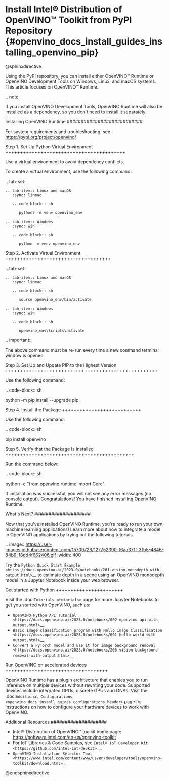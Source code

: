 # Install Intel® Distribution of OpenVINO™ Toolkit from PyPI Repository {#openvino_docs_install_guides_installing_openvino_pip}

@sphinxdirective

Using the PyPI repository, you can install either OpenVINO™ Runtime or OpenVINO Development Tools on Windows, Linux, and macOS systems.
This article focuses on OpenVINO™ Runtime.

.. note

   If you install OpenVINO Development Tools, OpenVINO Runtime will also be installed as a dependency, so you don't need to install it separately.


Installing OpenVINO Runtime
###########################

For system requirements and troubleshooting, see https://pypi.org/project/openvino/

Step 1. Set Up Python Virtual Environment
+++++++++++++++++++++++++++++++++++++++++

Use a virtual environment to avoid dependency conflicts.

To create a virtual environment, use the following command:


.. tab-set::

    .. tab-item:: Linux and macOS
       :sync: linmac

       .. code-block:: sh

          python3 -m venv openvino_env

    .. tab-item:: Windows
       :sync: win

       .. code-block:: sh

          python -m venv openvino_env


Step 2. Activate Virtual Environment
++++++++++++++++++++++++++++++++++++


.. tab-set::

    .. tab-item:: Linux and macOS
       :sync: linmac

       .. code-block:: sh

          source openvino_env/bin/activate

    .. tab-item:: Windows
       :sync: win

       .. code-block:: sh

          openvino_env\Scripts\activate


.. important::

   The above command must be re-run every time a new command terminal window is opened.


Step 3. Set Up and Update PIP to the Highest Version
++++++++++++++++++++++++++++++++++++++++++++++++++++

Use the following command:

.. code-block:: sh

   python -m pip install --upgrade pip


Step 4. Install the Package
+++++++++++++++++++++++++++

Use the following command:

.. code-block:: sh

   pip install openvino


Step 5. Verify that the Package Is Installed
++++++++++++++++++++++++++++++++++++++++++++

Run the command below:

.. code-block:: sh

   python -c "from openvino.runtime import Core"


If installation was successful, you will not see any error messages (no console output). Congratulations! You have finished installing OpenVINO Runtime.


What's Next?
####################

Now that you've installed OpenVINO Runtime, you're ready to run your own machine learning applications! Learn more about how to integrate a model in OpenVINO applications by trying out the following tutorials.

.. image:: https://user-images.githubusercontent.com/15709723/127752390-f6aa371f-31b5-4846-84b9-18dd4f662406.gif
   :width: 400

Try the `Python Quick Start Example <https://docs.openvino.ai/2023.0/notebooks/201-vision-monodepth-with-output.html>`__ to estimate depth in a scene using an OpenVINO monodepth model in a Jupyter Notebook inside your web browser.

Get started with Python
+++++++++++++++++++++++

Visit the :doc:`Tutorials <tutorials>` page for more Jupyter Notebooks to get you started with OpenVINO, such as:

* `OpenVINO Python API Tutorial <https://docs.openvino.ai/2023.0/notebooks/002-openvino-api-with-output.html>`__
* `Basic image classification program with Hello Image Classification <https://docs.openvino.ai/2023.0/notebooks/001-hello-world-with-output.html>`__
* `Convert a PyTorch model and use it for image background removal <https://docs.openvino.ai/2023.0/notebooks/205-vision-background-removal-with-output.html>`__

Run OpenVINO on accelerated devices
+++++++++++++++++++++++++++++++++++

OpenVINO Runtime has a plugin architecture that enables you to run inference on multiple devices without rewriting your code. Supported devices include integrated GPUs, discrete GPUs and GNAs. Visit the :doc:`Additional Configurations <openvino_docs_install_guides_configurations_header>` page for instructions on how to configure your hardware devices to work with OpenVINO.

Additional Resources
####################

- Intel® Distribution of OpenVINO™ toolkit home page: https://software.intel.com/en-us/openvino-toolkit
- For IoT Libraries & Code Samples, see `Intel® IoT Developer Kit <https://github.com/intel-iot-devkit>`__.
- `OpenVINO Installation Selector Tool <https://www.intel.com/content/www/us/en/developer/tools/openvino-toolkit/download.html>`__

@endsphinxdirective
